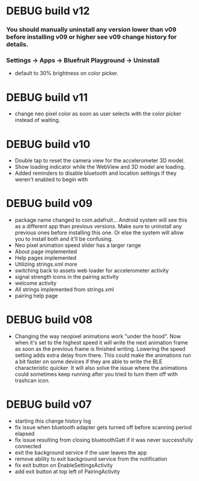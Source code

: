 # DEBUG build v12
### You should manually uninstall any version lower than v09 before installing v09 or higher see v09 change history for details. 
### Settings -> Apps -> Bluefruit Playground -> Uninstall
- default to 30% brightness on color picker.


# DEBUG build v11
- change neo pixel color as soon as user selects with the color picker instead of waiting.


# DEBUG build v10
- Double tap to reset the camera view for the accelerometer 3D model.
- Show loading indicator while the WebView and 3D model are loading.
- Added reminders to disable bluetooth and location settings if they weren't enabled to begin with
 
# DEBUG build v09
- package name changed to com.adafruit... Android system will see this as a different app than previous versions. Make sure to uninstall any previous ones before installing this one. Or else the system will allow you to install both and it'll be confusing.
- Neo pixel animation speed slider has a larger range
- About page implemented
- Help pages implemented
- Utilizing strings.xml more
- switching back to assets web loader for accelerometer activity
- signal strength icons in the pairing activity
- welcome activity
- All strings implemented from strings.xml
- pairing help page

# DEBUG build v08
- Changing the way neopixel animations work "under the hood". Now when it's set to the highest speed it will write the next animation frame as soon as the previous frame is finished writing. Lowering the speed setting adds extra delay from there. This could make the animations run a bit faster on some devices if they are able to write the BLE characteristic quicker. It will also solve the issue where the animations could sometimes keep running after you tried to turn them off with trashcan icon.


# DEBUG build v07
- starting this change history log
- fix issue when bluetooth adapter gets turned off before scanning period elapsed
- fix issue resulting from closing bluetoothGatt if it was never successfully connected
- exit the background service if the user leaves the app
- remove ability to exit background service from the notification
- fix exit button on EnableSettingsActivity
- add exit button at top left of PairingActivity
